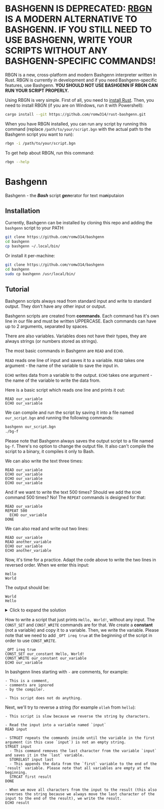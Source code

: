 # BASHGENN IS DEPRECATED: [RBGN](https://github.com/romw314/rust-bashgenn) IS A MODERN ALTERNATIVE TO BASHGENN. IF YOU STILL NEED TO USE BASHGENN, WRITE YOUR SCRIPTS WITHOUT ANY BASHGENN-SPECIFIC COMMANDS!

RBGN is a new, cross-platform and modern Bashgenn interpreter written in Rust. RBGN is currently in development and if you need Bashgenn-specific features, use Bashgenn. **YOU SHOULD NOT USE BASHGENN IF RBGN CAN RUN YOUR SCRIPT PROPERLY.**

Using RBGN is very simple. First of all, you need to [install Rust](https://rustup.rs). Then, you need to install RBGN (if you are on Windows, run it with Powershell):

```sh
cargo install --git https://github.com/romw314/rust-bashgenn.git
```

When you have RBGN installed, you can run any script by running this command (replace `/path/to/your/script.bgn` with the actual path to the Bashgenn script you want to run):

```sh
rbgn -i /path/to/your/script.bgn
```

To get help about RBGN, run this command:

```sh
rbgn --help
```

# Bashgenn

Bashgenn - the ***Bash*** script ***gen***erator for text ma***n***iputaion

## Installation

Currently, Bashgenn can be installed by cloning this repo and adding the `bashgenn` script to your PATH:

```sh
git clone https://github.com/romw314/bashgenn
cd bashgenn
cp bashgenn ~/.local/bin/
```

Or install it per-machine:

```sh
git clone https://github.com/romw314/bashgenn
cd bashgenn
sudo cp bashgenn /usr/local/bin/
```

## Tutorial

Bashgenn scripts always read from standard input and write to standard output. They don't have any other input or output.

Bashgenn scripts are created from **commands**. Each command has it's own line in our file and must be written UPPERCASE. Each commands can have up to 2 arguments, separated by spaces.

There are also variables. Variables does not have their types, they are always strings (or numbers stored as strings).

The most basic commands in Bashgenn are `READ` and `ECHO`.

`READ` reads one line of input and saves it to a variable. `READ` takes one argument - the name of the variable to save the input in.

`ECHO` writes data from a variable to the output. `ECHO` takes one argument - the name of the variable to write the data from.

Here is a basic script which reads one line and prints it out:

```
READ our_variable
ECHO our_variable
```

We can compile and run the script by saving it into a file named `our_script.bgn` and running the following commands:

```sh
bashgenn our_script.bgn
./bg-f
```

Please note that Bashgenn always saves the output script to a file named `bg-f`. There's no option to change the output file. It also can't compile the script to a binary, it compiles it only to Bash.

We can also write the text three times:

```
READ our_variable
ECHO our_variable
ECHO our_variable
ECHO our_variable
```

And if we want to write the text 500 times? Should we add the `ECHO` command 500 times? No! The `REPEAT` commands is designed for that:

```
READ our_variable
REPEAT 500
  ECHO our_variable
DONE
```

We can also read and write out two lines:

```
READ our_variable
READ another_variable
ECHO our_variable
ECHO another_variable
```

Now, it's time for a practice. Adapt the code above to write the two lines in reversed order. When we enter this input:

```
Hello
World
```

The output should be:

```
World
Hello
```

<details><summary>Click to expand the solution</summary>
  
```
READ our_variable
READ another_variable
ECHO another_variable
ECHO our_variable
```

</details>

How to write a script that just prints `Hello, World!`, without any input. The `CONST_SET` and `CONST_WRITE` commands are for that. We create a **constant** (not a variable) and copy it to a variable. Then, we write the variable. Please note that we need to add `_OPT ireq true` at the beginning of the script in order to use `CONST_WRITE`.

```
_OPT ireq true
CONST_SET our_constant Hello, World!
CONST_WRITE our_constant our_variable  
ECHO our_variable
```

In bashgenn lines starting with `-` are comments, for example:
```
- This is a comment,
- comments are ignored
- by the compiler.

- This script does not do anything.
```

Next, we'll try to reverse a string (for example `olleh` from `hello`):
```
- This script is slow because we reverse the string by characters.

- Read the input into a variable named `input`
READ input

- STRGET repeats the commands inside until the variable in the first argument (in this case `input`) is not an empty string.
STRGET input
  - This command removes the last character from the variable `input` and saves it in the `last` variable.
  STORELAST input last
  - This appends the data from the `first` variable to the end of the `result` variable. Please note that all variables are empty at the beginning.
  STRCAT first result
DONE

- When we move all characters from the input to the result (this also reverses the string because we always move the last character of the input to the end of the result), we write the result.
ECHO result
```
